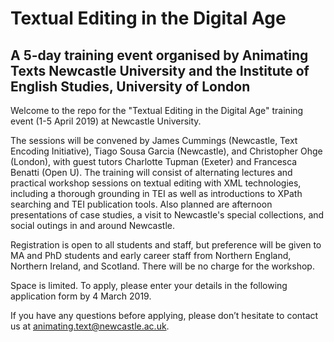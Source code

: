 # Textual Editing in the Digital Age
## A 5-day training event organised by Animating Texts Newcastle University and the Institute of English Studies, University of London

Welcome to the repo for the "Textual Editing in the Digital Age" training event (1-5 April 2019) at Newcastle University.

The sessions will be convened by James Cummings (Newcastle, Text Encoding Initiative), Tiago Sousa Garcia (Newcastle), and Christopher Ohge (London), with guest tutors Charlotte Tupman (Exeter) and Francesca Benatti (Open U). The training will consist of alternating lectures and practical workshop sessions on textual editing with XML technologies, including a thorough grounding in TEI as well as introductions to XPath searching and TEI publication tools. Also planned are afternoon presentations of case studies, a visit to Newcastle's special collections, and social outings in and around Newcastle.

Registration is open to all students and staff, but preference will be given to MA and PhD students and early career staff from Northern England, Northern Ireland, and Scotland. There will be no charge for the workshop. 

Space is limited. To apply, please enter your details in the following application form by 4 March 2019.

If you have any questions before applying, please don’t hesitate to
contact us at animating.text@newcastle.ac.uk.
